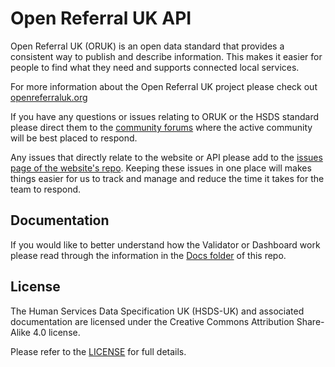 # Open Referral UK API

Open Referral UK (ORUK) is an open data standard that provides a consistent way to publish and describe information. This makes it easier for people to find what they need and supports connected local services.

For more information about the Open Referral UK project please check out [openreferraluk.org](https://openreferraluk.org/)

If you have any questions or issues relating to ORUK or the HSDS standard please direct them to the [community forums](https://forum.openreferral.org/) where the active community will be best placed to respond.

Any issues that directly relate to the website or API please add to the [issues page of the website's repo](https://github.com/tpximpact/mhclg-oruk/issues). Keeping these issues in one place will makes things easier for us to track and manage and reduce the time it takes for the team to respond.

## Documentation

If you would like to better understand how the Validator or Dashboard work please read through the information in the [Docs folder](/Docs/) of this repo.

## License

The Human Services Data Specification UK (HSDS-UK) and associated documentation are licensed under the Creative Commons Attribution Share-Alike 4.0 license.

Please refer to the [LICENSE](/LICENSE) for full details.
